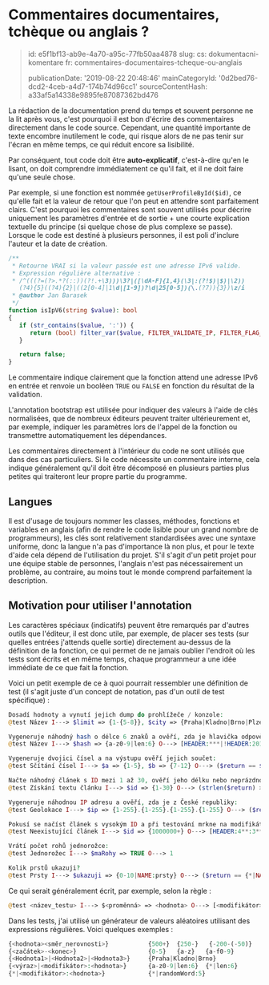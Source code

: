 Commentaires documentaires, tchèque ou anglais ?
================================================

> id: e5f1bf13-ab9e-4a70-a95c-77fb50aa4878
> slug:
> 	cs: dokumentacni-komentare
> 	fr: commentaires-documentaires-tcheque-ou-anglais
> 
> publicationDate: '2019-08-22 20:48:46'
> mainCategoryId: '0d2bed76-dcd2-4ceb-a4d7-174b74d96cc1'
> sourceContentHash: a33af5a14338e9895fe87087362bd476

La rédaction de la documentation prend du temps et souvent personne ne la lit après vous, c'est pourquoi il est bon d'écrire des commentaires directement dans le code source. Cependant, une quantité importante de texte encombre inutilement le code, qui risque alors de ne pas tenir sur l'écran en même temps, ce qui réduit encore sa lisibilité.

Par conséquent, tout code doit être **auto-explicatif**, c'est-à-dire qu'en le lisant, on doit comprendre immédiatement ce qu'il fait, et il ne doit faire qu'une seule chose.

Par exemple, si une fonction est nommée `getUserProfileById($id)`, ce qu'elle fait et la valeur de retour que l'on peut en attendre sont parfaitement clairs. C'est pourquoi les commentaires sont souvent utilisés pour décrire uniquement les paramètres d'entrée et de sortie + une courte explication textuelle du principe (si quelque chose de plus complexe se passe). Lorsque le code est destiné à plusieurs personnes, il est poli d'inclure l'auteur et la date de création.

```php
/**
 * Retourne VRAI si la valeur passée est une adresse IPv6 valide.
 * Expression régulière alternative :
 * /^(((?=(?>.*?(::))(?!.+\3)))\3?|([\dA-F]{1,4}(\3|:(?!$)|$)|\2))
   (?4){5}((?4){2}|((2[0-4]|1\d|[1-9])?\d|25[0-5])(\.(?7)){3})\z/i
 * @author Jan Barasek
 */
function isIpV6(string $value): bool
{
   if (str_contains($value, ':')) {
      return (bool) filter_var($value, FILTER_VALIDATE_IP, FILTER_FLAG_IPV6);
   }

   return false;
}
```

Le commentaire indique clairement que la fonction attend une adresse IPv6 en entrée et renvoie un booléen `TRUE` ou `FALSE` en fonction du résultat de la validation.

L'annotation bootstrap est utilisée pour indiquer des valeurs à l'aide de clés normalisées, que de nombreux éditeurs peuvent traiter ultérieurement et, par exemple, indiquer les paramètres lors de l'appel de la fonction ou transmettre automatiquement les dépendances.

Les commentaires directement à l'intérieur du code ne sont utilisés que dans des cas particuliers. Si le code nécessite un commentaire interne, cela indique généralement qu'il doit être décomposé en plusieurs parties plus petites qui traiteront leur propre partie du programme.

Langues
--------------

Il est d'usage de toujours nommer les classes, méthodes, fonctions et variables en anglais (afin de rendre le code lisible pour un grand nombre de programmeurs), les clés sont relativement standardisées avec une syntaxe uniforme, donc la langue n'a pas d'importance là non plus, et pour le texte d'aide cela dépend de l'utilisation du projet. S'il s'agit d'un petit projet pour une équipe stable de personnes, l'anglais n'est pas nécessairement un problème, au contraire, au moins tout le monde comprend parfaitement la description.

Motivation pour utiliser l'annotation
-------------------

Les caractères spéciaux (indicatifs) peuvent être remarqués par d'autres outils que l'éditeur, il est donc utile, par exemple, de placer ses tests (sur quelles entrées j'attends quelle sortie) directement au-dessus de la définition de la fonction, ce qui permet de ne jamais oublier l'endroit où les tests sont écrits et en même temps, chaque programmeur a une idée immédiate de ce que fait la fonction.

Voici un petit exemple de ce à quoi pourrait ressembler une définition de test (il s'agit juste d'un concept de notation, pas d'un outil de test spécifique) :

```php
Dosadí hodnoty a vynutí jejich dump do prohlížeče / konzole:
@test Název I---> $limit => {1-{5-8}}, $city => {Praha|Kladno|Brno|Plzeň} O---> [DUMP]

Vygeneruje náhodný hash o délce 6 znaků a ověří, zda je hlavička odpovědi jakákoli, kromě 201:
@test Název I---> $hash => {a-z0-9|len:6} O---> [HEADER:***|!HEADER:201]

Vygeneruje dvojici čísel a na výstupu ověří jejich součet:
@test Sčítání čísel I---> $a => {1-5}, $b => {7-12} O---> ($return == $a+$b)

Načte náhodný článek s ID mezi 1 až 30, ověří jeho délku nebo neprázdnost:
@test Získání textu článku I---> $id => {1-30} O---> (strlen($return) > 64 || $return != NULL)

Vygeneruje náhodnou IP adresu a ověří, zda je z České republiky:
@test Geolokace I---> $ip => {1-255}.{1-255}.{1-255}.{1-255} O---> ($return['pays'] == 'FR')

Pokusí se načíst článek s vysokým ID a při testování mrkne na modifikátory (filtry):
@test Neexistující článek I---> $id => {1000000+} O---> [HEADER:4**:3**|NOCONTENT]

Vrátí počet rohů jednorožce:
@test Jednorožec I---> $maRohy => TRUE O---> 1

Kolik prstů ukazuji?
@test Prsty I---> $ukazuji => {0-10|NAME:prsty} O---> ($return == {*|NAME:prsty})
```

Ce qui serait généralement écrit, par exemple, selon la règle :

```php
@test <název_testu> I---> $<proměnná> => <hodnota> O---> [<modifikátor>:<hodnota>] (<výraz_platnosti>)
```

Dans les tests, j'ai utilisé un générateur de valeurs aléatoires utilisant des expressions régulières.
Voici quelques exemples :

```php
{<hodnota><směr_nerovnosti>}           {500+}  {250-}   {-200-(-50)}
{<začátek>-<konec>}                    {0-5}   {a-z}   {a-f0-9}
{<Hodnota1>|<Hodnota2>|<Hodnota3>}     {Praha|Kladno|Brno}
{<výraz>|<modifikátor>:<hodnota>}      {a-z0-9|len:6}  {*|len:6}
{*|<modifikátor>:<hodnota>}            {*|randomWord:5}
```
